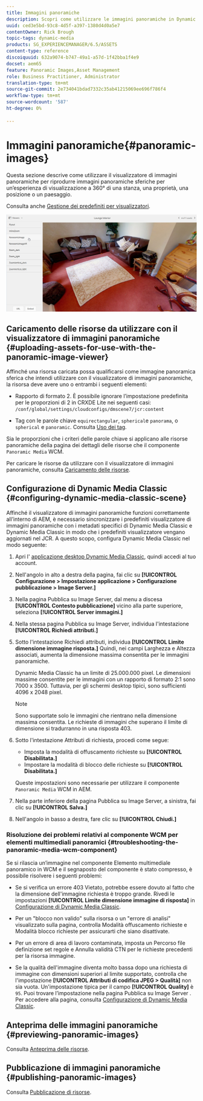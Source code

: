 ```yaml
---
title: Immagini panoramiche
description: Scopri come utilizzare le immagini panoramiche in Dynamic Media.
uuid: ced3e5bd-93c8-4d5f-a397-1380d4d0a5e7
contentOwner: Rick Brough
topic-tags: dynamic-media
products: SG_EXPERIENCEMANAGER/6.5/ASSETS
content-type: reference
discoiquuid: 632a9074-b747-49a1-a57d-1f42bba1f4e9
docset: aem65
feature: Panoramic Images,Asset Management
role: Business Practitioner, Administrator
translation-type: tm+mt
source-git-commit: 2e734041bdad7332c35ab41215069ee696f786f4
workflow-type: tm+mt
source-wordcount: '587'
ht-degree: 0%

---
```



# Immagini panoramiche{#panoramic-images}

Questa sezione descrive come utilizzare il visualizzatore di immagini panoramiche per riprodurre immagini panoramiche sferiche per un’esperienza di visualizzazione a 360° di una stanza, una proprietà, una posizione o un paesaggio.

Consulta anche [Gestione dei predefiniti per visualizzatori](/help/assets/managing-viewer-presets.md).

![panoramico-immagine2](assets/panoramic-image2.png)

## Caricamento delle risorse da utilizzare con il visualizzatore di immagini panoramiche {#uploading-assets-for-use-with-the-panoramic-image-viewer}

Affinché una risorsa caricata possa qualificarsi come immagine panoramica sferica che intendi utilizzare con il visualizzatore di immagini panoramiche, la risorsa deve avere uno o entrambi i seguenti elementi:

* Rapporto di formato 2.
È possibile ignorare l’impostazione predefinita per le proporzioni di 2 in CRXDE Lite nei seguenti casi:
   `/conf/global/settings/cloudconfigs/dmscene7/jcr:content`

* Tag con le parole chiave `equirectangular`, `spherical`e `panorama`, o `spherical` e `panoramic`. Consulta [Uso dei tag](/help/sites-authoring/tags.md).

Sia le proporzioni che i criteri delle parole chiave si applicano alle risorse panoramiche della pagina dei dettagli delle risorse che il componente `Panoramic Media` WCM.

Per caricare le risorse da utilizzare con il visualizzatore di immagini panoramiche, consulta [Caricamento delle risorse](/help/assets/manage-assets.md#uploading-assets).

## Configurazione di Dynamic Media Classic {#configuring-dynamic-media-classic-scene}

Affinché il visualizzatore di immagini panoramiche funzioni correttamente all’interno di AEM, è necessario sincronizzare i predefiniti visualizzatore di immagini panoramiche con i metadati specifici di Dynamic Media Classic e Dynamic Media Classic in modo che i predefiniti visualizzatore vengano aggiornati nel JCR. A questo scopo, configura Dynamic Media Classic nel modo seguente:

1. Apri l&#39; [applicazione desktop Dynamic Media Classic](https://experienceleague.adobe.com/docs/dynamic-media-classic/using/getting-started/signing-out.html#getting-started), quindi accedi al tuo account.

1. Nell&#39;angolo in alto a destra della pagina, fai clic su **[!UICONTROL Configurazione > Impostazione applicazione > Configurazione pubblicazione > Image Server.]**
1. Nella pagina Pubblica su Image Server, dal menu a discesa **[!UICONTROL Contesto pubblicazione]** vicino alla parte superiore, seleziona **[!UICONTROL Server immagini.]**

1. Nella stessa pagina Pubblica su Image Server, individua l&#39;intestazione **[!UICONTROL Richiedi attributi.]**
1. Sotto l&#39;intestazione Richiedi attributi, individua **[!UICONTROL Limite dimensione immagine risposta.]** Quindi, nei campi Larghezza e Altezza associati, aumenta la dimensione massima consentita per le immagini panoramiche.

   Dynamic Media Classic ha un limite di 25.000.000 pixel. Le dimensioni massime consentite per le immagini con un rapporto di formato 2:1 sono 7000 x 3500. Tuttavia, per gli schermi desktop tipici, sono sufficienti 4096 x 2048 pixel.

   >[!NOTE]
   >
   >Sono supportate solo le immagini che rientrano nella dimensione massima consentita. Le richieste di immagini che superano il limite di dimensione si tradurranno in una risposta 403.

1. Sotto l&#39;intestazione Attributi di richiesta, procedi come segue:

   * Imposta la modalità di offuscamento richieste su **[!UICONTROL Disabilitata.]**
   * Impostare la modalità di blocco delle richieste su **[!UICONTROL Disabilitata.]**

   Queste impostazioni sono necessarie per utilizzare il componente `Panoramic Media` WCM in AEM.

1. Nella parte inferiore della pagina Pubblica su Image Server, a sinistra, fai clic su **[!UICONTROL Salva.]**

1. Nell&#39;angolo in basso a destra, fare clic su **[!UICONTROL Chiudi.]**

### Risoluzione dei problemi relativi al componente WCM per elementi multimediali panoramici {#troubleshooting-the-panoramic-media-wcm-component}

Se si rilascia un’immagine nel componente Elemento multimediale panoramico in WCM e il segnaposto del componente è stato compresso, è possibile risolvere i seguenti problemi:

* Se si verifica un errore 403 Vietato, potrebbe essere dovuto al fatto che la dimensione dell&#39;immagine richiesta è troppo grande. Rivedi le impostazioni **[!UICONTROL Limite dimensione immagine di risposta]** in [Configurazione di Dynamic Media Classic](/help/assets/panoramic-images.md#configuring-dynamic-media-classic-scene).

* Per un &quot;blocco non valido&quot; sulla risorsa o un &quot;errore di analisi&quot; visualizzato sulla pagina, controlla Modalità offuscamento richieste e Modalità blocco richieste per assicurarti che siano disattivate.
* Per un errore di area di lavoro contaminata, imposta un Percorso file definizione set regole e Annulla validità CTN per le richieste precedenti per la risorsa immagine.
* Se la qualità dell&#39;immagine diventa molto bassa dopo una richiesta di immagine con dimensioni superiori al limite supportato, controlla che l&#39;impostazione **[!UICONTROL Attributi di codifica JPEG > Qualità]** non sia vuota. Un&#39;impostazione tipica per il campo **[!UICONTROL Quality]** è `95`. Puoi trovare l’impostazione nella pagina Pubblica su Image Server . Per accedere alla pagina, consulta [Configurazione di Dynamic Media Classic](/help/assets/panoramic-images.md#configuring-dynamic-media-classic-scene).

## Anteprima delle immagini panoramiche {#previewing-panoramic-images}

Consulta [Anteprima delle risorse](/help/assets/previewing-assets.md).

## Pubblicazione di immagini panoramiche {#publishing-panoramic-images}

Consulta [Pubblicazione di risorse](/help/assets/publishing-dynamicmedia-assets.md).
